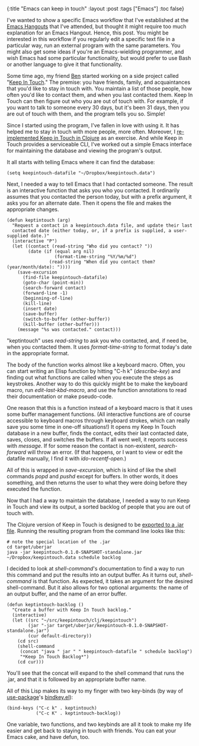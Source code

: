 {:title "Emacs can keep in touch"
 :layout :post
 :tags ["Emacs"]
 :toc false}

I've wanted to show a specific Emacs workflow that I've established at
the
[Emacs Hangouts](http://sachachua.com/blog/2014/10/emacs-hangout-notes/)
that I've attended, but thought it might require too much explanation
for an Emacs Hangout. Hence, this post. You might be interested in
this workflow if you regularly edit a specific text file in a
particular way, run an external program with the same parameters. You
might also get some ideas if you're an Emacs-wielding programmer, and
wish Emacs had some particular functionality, but would prefer to use
Bash or another language to give it that functionality.

Some time ago, my friend [Ben](https://github.com/benpence/) started
working on a side project called
"[Keep In Touch](https://github.com/benpence/keepintouch)." The
premise: you have friends, family, and acquaintances that you'd like
to stay in touch with. You maintain a list of those people, how often
you'd like to contact them, and when you last contacted them. Keep In
Touch can then figure out who you are out of touch with. For example,
if you want to talk to someone every 30 days, but it's been 31 days,
then you are out of touch with them, and the program tells you
so. Simple!

Since I started using the program, I've fallen in love with using
it. It has helped me to stay in touch with more people, more
often. Moreover, I
[re-implemented Keep in Touch in Clojure](https://github.com/mwfogleman/keepintouch/tree/clj)
as an exercise. And while Keep in Touch provides a serviceable CLI,
I've worked out a simple Emacs interface for maintaining the database
and viewing the program's output.

It all starts with telling Emacs where it can find the database:

```
(setq keepintouch-datafile "~/Dropbox/keepintouch.data")
```

Next, I needed a way to tell Emacs that I had contacted someone. The
result is an interactive function that asks you who you contacted. It
ordinarily assumes that you contacted the person today, but with a
prefix argument, it asks you for an alternate date. Then it opens the
file and makes the appropriate changes.

```
(defun keptintouch (arg)
  "Request a contact in a keepintouch.data file, and update their last
  contacted date (either today, or, if a prefix is supplied, a user-supplied date.)"
  (interactive "P")
  (let ((contact (read-string "Who did you contact? "))
        (date (if (equal arg nil)
                  (format-time-string "%Y/%m/%d")
                (read-string "When did you contact them? (year/month/date): "))))
    (save-excursion
      (find-file keepintouch-datafile)
      (goto-char (point-min))
      (search-forward contact)
      (forward-line -1)
      (beginning-of-line)
      (kill-line)
      (insert date)
      (save-buffer)
      (switch-to-buffer (other-buffer))
      (kill-buffer (other-buffer)))
    (message "%s was contacted." contact)))
```

"keptintouch" uses *read-string* to ask you who contacted, and, if
need be, when you contacted them. It uses *format-time-string* to
format today's date in the appropriate format.

The body of the function works almost like a keyboard macro. Often,
you can start writing an Elisp function by hitting "C-h k"
(*describe-key*) and finding out what functions are called when you
execute the steps as keystrokes. Another way to do this quickly might
be to make the keyboard macro, run *edit-last-kbd-macro*, and use the
function annotations to read their documentation or make pseudo-code.

One reason that this is a function instead of a keyboard macro is that
it uses some buffer management functions. (All interactive functions
are of course accessible to keyboard macros through keyboard strokes,
which can really save you some time in one-off situations!) It opens
my Keep In Touch database in a new buffer, finds the contact, edits
their last contacted date, saves, closes, and switches the buffers. If
all went well, it reports success with *message*. If for some reason
the contact is non-existent, *search-forward* will throw an error. (If
that happens, or I want to view or edit the datafile manually, I find
it with *ido-recentf-open*.)

All of this is wrapped in *save-excursion*, which is kind of like the
shell commands *popd* and *pushd* except for buffers. In other words,
it does something, and then returns the user to what they were doing
before they executed the function.

Now that I had a way to maintain the database, I needed a way to run
Keep in Touch and view its output, a sorted backlog of people that you
are out of touch with.

The Clojure version of Keep in Touch is designed to be
[exported to a .jar file](https://github.com/technomancy/leiningen/blob/stable/doc/TUTORIAL.md#uberjar). Running
the resulting program from the command line looks like this:

```
# note the special location of the .jar
cd target/uberjar
java -jar keepintouch-0.1.0-SNAPSHOT-standalone.jar ~/Dropbox/keepintouch.data schedule backlog
```

I decided to look at *shell-command*'s documentation to find a way to
run this command and put the results into an output buffer. As it
turns out, *shell-command* is that function. As expected, it takes an
argument for the desired shell-command. But it also allows for two
optional arguments: the name of an output buffer, and the name of an
error buffer.

```
(defun keptintouch-backlog ()
  "Create a buffer with Keep In Touch backlog."
  (interactive)
  (let ((src "~/src/keepintouch/clj/keepintouch")
        (jar "-jar target/uberjar/keepintouch-0.1.0-SNAPSHOT-standalone.jar")
        (cur default-directory)) 
    (cd src)
    (shell-command
     (concat "java " jar " " keepintouch-datafile " schedule backlog")
     "*Keep In Touch Backlog*")
    (cd cur)))
```

You'll see that the concat will expand to the shell command that runs
the .jar, and that it is followed by an appropriate buffer name.

All of this Lisp makes its way to my finger with two key-binds (by way
of [use-package](https://github.com/jwiegley/use-package)'s
[bindkey.el](https://github.com/jwiegley/use-package/blob/master/bind-key.el)):

```
(bind-keys ("C-c k" . keptintouch)
           ("C-c K" . keptintouch-backlog))
```

One variable, two functions, and two keybinds are all it took to make
my life easier and get back to staying in touch with friends. You can
eat your Emacs cake, and have defun, too.
